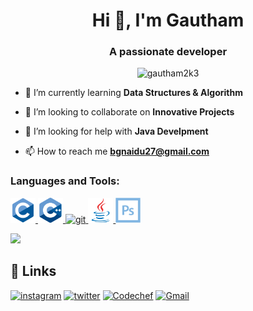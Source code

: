 <h1 align="center">Hi 👋, I'm Gautham</h1>
<h3 align="center">A passionate developer</h3>

<p align="center"> <img src="https://komarev.com/ghpvc/?username=gautham2k3&label=Profile%20views&color=0e75b6&style=flat" alt="gautham2k3" /> </p>

- 🌱 I’m currently learning **Data Structures & Algorithm**

- 👯 I’m looking to collaborate on **Innovative Projects**

- 🤝 I’m looking for help with **Java Develpment**

- 📫 How to reach me **bgnaidu27@gmail.com**

<p align="left">
</p>

<h3 align="left">Languages and Tools:</h3>
<p align="left"> <a href="https://www.cprogramming.com/" target="_blank" rel="noreferrer"> <img src="https://raw.githubusercontent.com/devicons/devicon/master/icons/c/c-original.svg" alt="c" width="40" height="40"/> </a> <a href="https://www.w3schools.com/cpp/" target="_blank" rel="noreferrer"> <img src="https://raw.githubusercontent.com/devicons/devicon/master/icons/cplusplus/cplusplus-original.svg" alt="cplusplus" width="40" height="40"/> </a> <a href="https://git-scm.com/" target="_blank" rel="noreferrer"> <img src="https://www.vectorlogo.zone/logos/git-scm/git-scm-icon.svg" alt="git" width="40" height="40"/> </a> <a href="https://www.java.com" target="_blank" rel="noreferrer"> <img src="https://raw.githubusercontent.com/devicons/devicon/master/icons/java/java-original.svg" alt="java" width="40" height="40"/> </a> <a href="https://www.photoshop.com/en" target="_blank" rel="noreferrer"> <img src="https://raw.githubusercontent.com/devicons/devicon/master/icons/photoshop/photoshop-line.svg" alt="photoshop" width="40" height="40"/> </a> </p>

![](https://github-readme-stats-sigma-five.vercel.app/api?username=gautham2k3&theme=gotham&hide_border=false&include_all_commits=true&count_private=false)

## 🔗 Links
[![instagram](https://img.shields.io/badge/Instagram-E4405F?style=for-the-badge&logo=instagram&logoColor=white
)](https://www.instagram.com/gautham2k3/)
[![twitter](https://img.shields.io/badge/twitter-1DA1F2?style=for-the-badge&logo=twitter&logoColor=white)](https://twitter.com/gautham2k3)
[![Codechef](https://img.shields.io/badge/Codechef-%23B92B27.svg?&style=for-the-badge&logo=Codechef&logoColor=white
)](https://www.codechef.com/users/gautham2k3)
[![Gmail](https://img.shields.io/badge/Gmail-D14836?style=for-the-badge&logo=gmail&logoColor=white
)](mailto:bgautham27@gmail.com?)

<!---
gautham2k3/gautham2k3 is a ✨ special ✨ repository because its `README.md` (this file) appears on your GitHub profile.
You can click the Preview link to take a look at your changes.
--->
